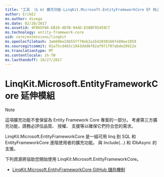 ```yaml
---
title: "工具 （& m) 擴充功能-LinqKit.Microsoft.EntityFrameworkCore EF 核心"
author: ErikEJ
ms.author: divega
ms.date: 02/28/2017
ms.assetid: 4F065F66-EB10-4D7B-944D-E58BF95459C7
ms.technology: entity-framework-core
uid: core/extensions/linqkit
ms.openlocfilehash: 3ab606e24b55ff78eb2a1b42030166fe00ee1059
ms.sourcegitcommit: 01a75cd483c1943ddd6f82af971f07abde20912e
ms.translationtype: MT
ms.contentlocale: zh-TW
ms.lasthandoff: 10/27/2017
---
```

# <a name="linqkitmicrosoftentityframeworkcore-extension"></a>LinqKit.Microsoft.EntityFrameworkCore 延伸模組

> [!NOTE]  
> 這項擴充功能不會保留為 Entity Framework Core 專案的一部分。 考慮第三方擴充功能，請務必評估品質、 授權、 支援等以確保它們符合您的需求。

LinqKit.Microsoft.EntityFrameworkCore 是一組可用 linq 到 SQL 和 EntityFrameworkCore 進階使用者的擴充功能。 與 Include(...) 和 IDbAsync 的支援。

下列資源將協助您開始使用 LinqKit.Microsoft.EntityFrameworkCore。
* [LinqKit.Microsoft.EntityFrameworkCore GitHub 儲存機制](https://github.com/scottksmith95/LINQKit/)
